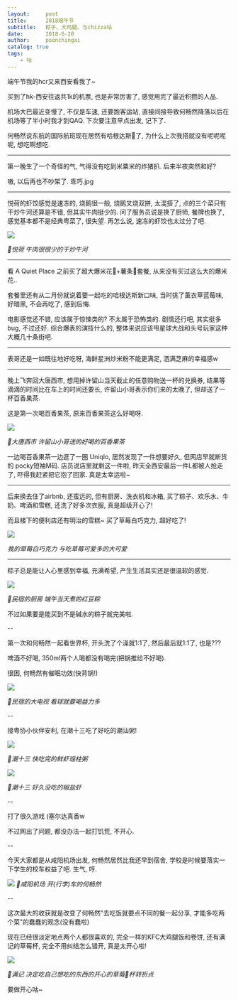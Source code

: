 ```yaml
---
layout:     post
title:      2018端午节
subtitle:   粽子、大鸡腿、与chizza咕
date:       2018-6-20
author:     poonchingai
catalog: true
tags:
    - 咕
---
```


端午节我的hcr又来西安看我了~

买到了hk-西安往返共1k的机票, 也是非常厉害了, 感觉用完了最近积攒的人品.

机场大巴最近变慢了, 不仅是车速, 还要跑客运站, 直接间接导致何畅然降落以后在机场等了半小时我才到QAQ. 下次要注意早点出发, 记下了.

何畅然说东航的国际航班现在居然有哈根达斯🍦了, 为什么上次我搭就没有呢呢呢呢, 想吃啊想吃.

---

第一晚生了一个奇怪的气, 气得没有吃到米粟米的炸猪扒. 后来半夜突然和好? 

嗷, 以后再也不吵架了. 乖巧.jpg

---

悦荷的虾饺感觉是速冻的, 烧鹅很一般, 烧鹅叉烧双拼, 太混搭了, 点的三个菜只有干炒牛河还算是不错, 但其实牛肉挺少的. 问了服务员说是换了厨师, 餐牌也换了, 感觉基本都不是经典粤菜了, 很失望. 再怎么说, 速冻的虾饺也太过分了吧.

![](https://ws1.sinaimg.cn/large/006tKfTcly1fsgwbhxzsxj31kw1kwhdt.jpg)

*📍悦荷 牛肉很很少的干炒牛河*

---

看 A Quiet Place 之前买了超大爆米花🍿️+薯条🍟套餐, 从来没有买过这么大的爆米花.. 

套餐里还有从二月份就说着要一起吃的哈根达斯新口味, 当时挑了薰衣草蓝莓味, 好暗黑, 不会再吃了, 感到后悔. 

电影感觉还不错, 应该属于惊悚类的? 不太属于恐怖类的. 剧情还行吧, 其实挺多bug, 不过还好. 综合爆表的演技什么的, 整体来说应该甩星球大战和头号玩家这种大概几十条街吧.

---

表哥还是一如既往地好吃呀, 海鲜星洲炒米粉不能更满足, 洒满芝麻的幸福感w

---

晚上飞奔回大唐西市, 想用掉许留山当天截止的任意购物送一杯的兑换券, 结果等滴滴的时间比在车上的时间还要长, 许留山小哥表示你们来的太晚了, 但却送了一杯百香果茶. 

这是第一次喝百香果茶, 原来百香果茶这么好喝呀.

![](https://ws3.sinaimg.cn/large/006tKfTcly1fsgwr9kiujj31kw23vnpd.jpg)

*📍大唐西市 许留山小哥送的好喝的百香果茶*

一边喝百香果茶一边逛了一圈 Uniqlo, 居然发现了一件想要好久, 但网店早就断货的 pocky短袖M码. 店员说店里就剩这一件啦, 昨天全西安最后一件L都被人抢走了, 吓得我赶紧把它抱了回家. 真是太幸运啦~

---

后来换去住了airbnb, 还蛮远的, 但有厨房、洗衣机和冰箱, 买了粽子、欢乐水、牛奶、啤酒和雪糕, 还洗了好多次衣服, 真是超级开心了!

而且楼下的便利店还有明治的雪糕~ 买了草莓白巧克力, 超好吃了!

![](https://ws2.sinaimg.cn/large/006tNc79ly1fshf3s3wmzj31kw1l34mb.jpg)

*我的草莓白巧克力 与吃草莓可爱多的大可爱*

---

粽子总是能让人心里感到幸福, 充满希望, 产生生活其实还是很温软的感觉.

![](https://ws1.sinaimg.cn/large/006tKfTcly1fsgwywz4nwj31kw23vnpd.jpg)

*📍民宿的厨房 端午当天煮的红豆粽*

不过如果要是能买到不是碱水的粽子就完美啦.

--

第一次和何畅然一起看世界杯, 开头洗了个澡就1:1了, 然后最后就1:1了, 也是???

啤酒不好喝, 350ml两个人喝都没有喝完(把锅推给不好喝).

很困, 何畅然有催眠功效(快背锅!)

![](https://ws4.sinaimg.cn/large/006tKfTcly1fsgwyr22o3j31kw16m4n6.jpg)

*📍民宿的大电视 看球就要喝益力多*

--

接粤协小伙伴安利, 在潮十三吃了好吃的潮汕粥!

![](https://ws2.sinaimg.cn/large/006tKfTcly1fsgx0pz9waj31kw1kwu0x.jpg)

*📍潮十三 快吃完的鲜虾瑶柱粥*

![](https://ws3.sinaimg.cn/large/006tKfTcly1fsgx5zrqeij31kw1l3e81.jpg)

*📍潮十三 好久没吃的椒盐虾*

-- 

打了很久游戏 (塞尔达真香w

不过网出了问题, 都没办法一起打饥荒, 不开心.

--

今天大家都是从咸阳机场出发, 何畅然居然比我还早到宿舍, 学校是时候要落实一下学生的校车权益了吧. 生气, 哼.

![](https://ws1.sinaimg.cn/large/006tKfTcly1fsgxjn1c3ej31kw23vx6q.jpg)
*📍咸阳机场 开(行李)车的何畅然*

--

这次最大的收获就是改变了何畅然"去吃饭就要点不同的餐一起分享, 才能多吃两个菜"的蠢蠢的观念(没有蠢啦)

现在已经很淡定地点两个人都很喜欢的, 完全一样的KFC大鸡腿饭和卷饼, 还有满记的草莓杯, 完全不用纠结怎么错开, 真是太开心啦!

![](https://ws2.sinaimg.cn/large/006tKfTcly1fsgx9hz9rkj31400u077i.jpg)

*📍满记 决定吃自己想吃的东西的开心的草莓🍓杯转折点*


要做开心咕~
